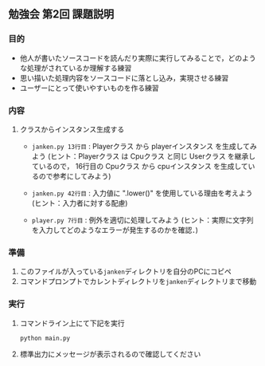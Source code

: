 ## 勉強会 第2回 課題説明

### 目的
* 他人が書いたソースコードを読んだり実際に実行してみることで，どのような処理がされているか理解する練習
* 思い描いた処理内容をソースコードに落とし込み，実現させる練習
* ユーザーにとって使いやすいものを作る練習

### 内容
1. クラスからインスタンス生成する
    * `janken.py 13行目` : Playerクラス から playerインスタンス を生成してみよう
    (ヒント：Playerクラス は Cpuクラス と同じ Userクラス を継承しているので，
    16行目の Cpuクラス から cpuインスタンス を生成しているので参考にしてみよう)

    * `janken.py 42行目` : 入力値に ".lower()" を使用している理由を考えよう
    (ヒント：入力者に対する配慮)

    * `player.py 7行目` : 例外を適切に処理してみよう
    (ヒント：実際に文字列を入力してどのようなエラーが発生するのかを確認．)

### 準備
1. このファイルが入っている`janken`ディレクトリを自分のPCにコピペ
2. コマンドプロンプトでカレントディレクトリを`janken`ディレクトリまで移動

### 実行
1. コマンドライン上にて下記を実行
    ```
    python main.py
    ```
1. 標準出力にメッセージが表示されるので確認してください

